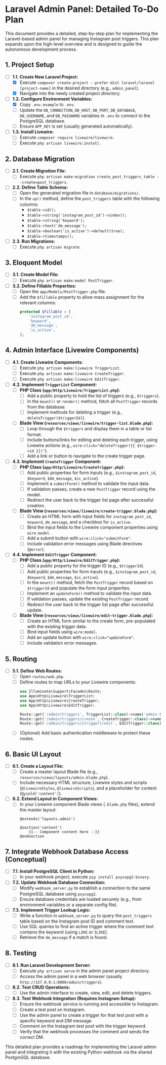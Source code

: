 # Laravel Admin Panel: Detailed To-Do Plan

This document provides a detailed, step-by-step plan for implementing the Laravel-based admin panel for managing Instagram post triggers. This plan expands upon the high-level overview and is designed to guide the autonomous development process.

## 1. Project Setup

*   [ ] **1.1. Create New Laravel Project:**
    *   [x] Execute `composer create-project --prefer-dist laravel/laravel [project-name]` in the desired directory (e.g., `admin_panel`).
    *   [x] Navigate into the newly created project directory.
*   [ ] **1.2. Configure Environment Variables:**
    *   [x] Copy `.env.example` to `.env`.
    *   [ ] Update the `DB_CONNECTION`, `DB_HOST`, `DB_PORT`, `DB_DATABASE`, `DB_USERNAME`, and `DB_PASSWORD` variables in `.env` to connect to the PostgreSQL database.
    *   [ ] Ensure `APP_KEY` is set (usually generated automatically).
*   [ ] **1.3. Install Livewire:**
    *   [ ] Execute `composer require livewire/livewire`.
    *   [ ] Execute `php artisan livewire:install`.

## 2. Database Migration

*   [ ] **2.1. Create Migration File:**
    *   [ ] Execute `php artisan make:migration create_post_triggers_table --create=post_triggers`.
*   [ ] **2.2. Define Table Schema:**
    *   [ ] Open the generated migration file in `database/migrations/`.
    *   [ ] In the `up()` method, define the `post_triggers` table with the following columns:
        *   `$table->id();`
        *   `$table->string('instagram_post_id')->index();`
        *   `$table->string('keyword');`
        *   `$table->text('dm_message');`
        *   `$table->boolean('is_active')->default(true);`
        *   `$table->timestamps();`
*   [ ] **2.3. Run Migrations:**
    *   [ ] Execute `php artisan migrate`.

## 3. Eloquent Model

*   [ ] **3.1. Create Model File:**
    *   [ ] Execute `php artisan make:model PostTrigger`.
*   [ ] **3.2. Define Fillable Properties:**
    *   [ ] Open the `app/Models/PostTrigger.php` file.
    *   [ ] Add the `$fillable` property to allow mass assignment for the relevant columns:
        ```php
        protected $fillable = [
            'instagram_post_id',
            'keyword',
            'dm_message',
            'is_active',
        ];
        ```

## 4. Admin Interface (Livewire Components)

*   [ ] **4.1. Create Livewire Components:**
    *   [ ] Execute `php artisan make:livewire TriggerList`.
    *   [ ] Execute `php artisan make:livewire CreateTrigger`.
    *   [ ] Execute `php artisan make:livewire EditTrigger`.
*   [ ] **4.2. Implement `TriggerList` Component:**
    *   [ ] **PHP Class (`app/Http/Livewire/TriggerList.php`):**
        *   [ ] Add a public property to hold the list of triggers (e.g., `$triggers`).
        *   [ ] In the `mount()` or `render()` method, fetch all `PostTrigger` records from the database.
        *   [ ] Implement methods for deleting a trigger (e.g., `deleteTrigger($triggerId)`).
    *   [ ] **Blade View (`resources/views/livewire/trigger-list.blade.php`):**
        *   [ ] Loop through the `$triggers` and display them in a table or list format.
        *   [ ] Include buttons/links for editing and deleting each trigger, using Livewire actions (e.g., `wire:click="deleteTrigger({{ $trigger->id }})"`).
        *   [ ] Add a link or button to navigate to the create trigger page.
*   [ ] **4.3. Implement `CreateTrigger` Component:**
    *   [ ] **PHP Class (`app/Http/Livewire/CreateTrigger.php`):**
        *   [ ] Add public properties for form inputs (e.g., `$instagram_post_id`, `$keyword`, `$dm_message`, `$is_active`).
        *   [ ] Implement a `submitForm()` method to validate the input data.
        *   [ ] If validation passes, create a new `PostTrigger` record using the model.
        *   [ ] Redirect the user back to the trigger list page after successful creation.
    *   [ ] **Blade View (`resources/views/livewire/create-trigger.blade.php`):**
        *   [ ] Create an HTML form with input fields for `instagram_post_id`, `keyword`, `dm_message`, and a checkbox for `is_active`.
        *   [ ] Bind the input fields to the Livewire component properties using `wire:model`.
        *   [ ] Add a submit button with `wire:click="submitForm"`.
        *   [ ] Include validation error messages using Blade directives (`@error`).
*   [ ] **4.4. Implement `EditTrigger` Component:**
    *   [ ] **PHP Class (`app/Http/Livewire/EditTrigger.php`):**
        *   [ ] Add a public property for the trigger ID (e.g., `$triggerId`).
        *   [ ] Add public properties for form inputs (e.g., `$instagram_post_id`, `$keyword`, `$dm_message`, `$is_active`).
        *   [ ] In the `mount()` method, fetch the `PostTrigger` record based on `$triggerId` and populate the form input properties.
        *   [ ] Implement an `updateForm()` method to validate the input data.
        *   [ ] If validation passes, update the existing `PostTrigger` record.
        *   [ ] Redirect the user back to the trigger list page after successful update.
    *   [ ] **Blade View (`resources/views/livewire/edit-trigger.blade.php`):**
        *   [ ] Create an HTML form similar to the create form, pre-populated with the existing trigger data.
        *   [ ] Bind input fields using `wire:model`.
        *   [ ] Add an update button with `wire:click="updateForm"`.
        *   [ ] Include validation error messages.

## 5. Routing

*   [ ] **5.1. Define Web Routes:**
    *   [ ] Open `routes/web.php`.
    *   [ ] Define routes to map URLs to your Livewire components:
        ```php
        use Illuminate\Support\Facades\Route;
        use App\Http\Livewire\TriggerList;
        use App\Http\Livewire\CreateTrigger;
        use App\Http\Livewire\EditTrigger;

        Route::get('/admin/triggers', TriggerList::class)->name('admin.triggers.index');
        Route::get('/admin/triggers/create', CreateTrigger::class)->name('admin.triggers.create');
        Route::get('/admin/triggers/{trigger}/edit', EditTrigger::class)->name('admin.triggers.edit');
        ```
    *   [ ] (Optional) Add basic authentication middleware to protect these routes.

## 6. Basic UI Layout

*   [ ] **6.1. Create a Layout File:**
    *   [ ] Create a master layout Blade file (e.g., `resources/views/layouts/admin.blade.php`).
    *   [ ] Include necessary HTML structure, Livewire styles and scripts (`@livewireStyles`, `@livewireScripts`), and a placeholder for content (`@yield('content')`).
*   [ ] **6.2. Extend Layout in Component Views:**
    *   [ ] In your Livewire component Blade views (`.blade.php` files), extend the master layout:
        ```blade
        @extends('layouts.admin')

        @section('content')
            {{-- Component content here --}}
        @endsection
        ```

## 7. Integrate Webhook Database Access (Conceptual)

*   [ ] **7.1. Install PostgreSQL Client in Python:**
    *   [ ] In your webhook project, execute `pip install psycopg2-binary`.
*   [ ] **7.2. Update Webhook Database Connection:**
    *   [ ] Modify `webhook_server.py` to establish a connection to the same PostgreSQL database using `psycopg2`.
    *   [ ] Ensure database credentials are loaded securely (e.g., from environment variables or a separate config file).
*   [ ] **7.3. Implement Trigger Lookup Logic:**
    *   [ ] Write a function in `webhook_server.py` to query the `post_triggers` table based on the Instagram post ID and comment text.
    *   [ ] Use SQL queries to find an active trigger where the comment text contains the keyword (using `LIKE` or `ILIKE`).
    *   [ ] Retrieve the `dm_message` if a match is found.

## 8. Testing

*   [ ] **8.1. Run Laravel Development Server:**
    *   [ ] Execute `php artisan serve` in the admin panel project directory.
    *   [ ] Access the admin panel in a web browser (usually `http://127.0.0.1:8000/admin/triggers`).
*   [ ] **8.2. Test CRUD Operations:**
    *   [ ] Use the admin interface to create, view, edit, and delete triggers.
*   [ ] **8.3. Test Webhook Integration (Requires Instagram Setup):**
    *   [ ] Ensure the webhook service is running and accessible to Instagram.
    *   [ ] Create a test post on Instagram.
    *   [ ] Use the admin panel to create a trigger for that test post with a specific keyword and DM message.
    *   [ ] Comment on the Instagram test post with the trigger keyword.
    *   [ ] Verify that the webhook processes the comment and sends the correct DM.

This detailed plan provides a roadmap for implementing the Laravel admin panel and integrating it with the existing Python webhook via the shared PostgreSQL database.
